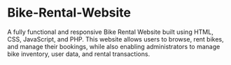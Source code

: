 # Bike-Rental-Website
A fully functional and responsive Bike Rental Website built using HTML, CSS, JavaScript, and PHP. This website allows users to browse, rent bikes, and manage their bookings, while also enabling administrators to manage bike inventory, user data, and rental transactions.
